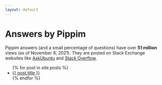```yaml
---
layout: default
---
```


# Answers by Pippim

Pippim answers (and a small percentage of questions) have over **51 million** views (as of November 8, 2021). They are posted on Stack Exchange websites like [AskUbuntu](askubuntu.com) and [Stack Overflow](stackoverflow.com).
<ul>
  {% for post in site.posts %}
    <li>
      <a href="{{ post.url }}">{{ post.title }}</a>
    </li>
  {% endfor %}
</ul>
